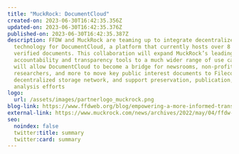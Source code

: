 ```yaml
---
title: "MuckRock: DocumentCloud"
created-on: 2023-06-30T16:42:35.356Z
updated-on: 2023-06-30T16:42:35.376Z
published-on: 2023-06-30T16:42:35.387Z
description: FFDW and MuckRock are teaming up to integrate decentralized storage
  technology for DocumentCloud, a platform that currently hosts over 8 million
  verified documents. This collaboration will expand MuckRock’s leading
  accountability and transparency tools to a much wider range of use cases. It
  will allow DocumentCloud to become a bridge for newsrooms, non-profits,
  researchers, and more to move key public interest documents to Filecoin, a
  decentralized storage network, and support preservation, publication, and
  analysis efforts
logo:
  url: /assets/images/partnerlogo_muckrock.png
blog-link: https://www.ffdweb.org/blog/empowering-a-more-informed-transparent-society-with-decentralized-technology/
external-link: https://www.muckrock.com/news/archives/2022/may/04/ffdw-and-muckrock-collaborate-to-bring-documentclo/
seo:
  noindex: false
  twitter:title: summary
  twitter:card: summary
---
```

